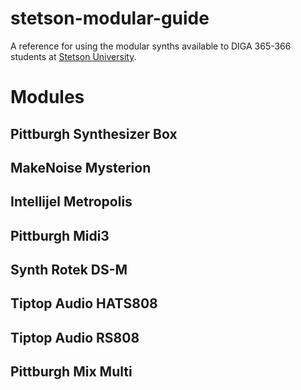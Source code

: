 # stetson-modular-guide
A reference for using the modular synths available to DIGA 365-366 students at [Stetson University](https://www.stetson.edu/).
# Modules
## Pittburgh Synthesizer Box
## MakeNoise Mysterion
## Intellijel Metropolis
## Pittburgh Midi3
## Synth Rotek DS-M
## Tiptop Audio HATS808
## Tiptop Audio RS808
## Pittburgh Mix Multi
